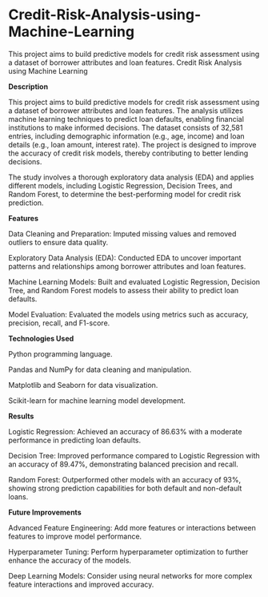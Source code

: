 # Credit-Risk-Analysis-using-Machine-Learning
This project aims to build predictive models for credit risk assessment using a dataset of borrower attributes and loan features. 
Credit Risk Analysis using Machine Learning

**Description**

This project aims to build predictive models for credit risk assessment using a dataset of borrower attributes and loan features. The analysis utilizes machine learning techniques to predict loan defaults, enabling financial institutions to make informed decisions. The dataset consists of 32,581 entries, including demographic information (e.g., age, income) and loan details (e.g., loan amount, interest rate). The project is designed to improve the accuracy of credit risk models, thereby contributing to better lending decisions.

The study involves a thorough exploratory data analysis (EDA) and applies different models, including Logistic Regression, Decision Trees, and Random Forest, to determine the best-performing model for credit risk prediction.

**Features**

Data Cleaning and Preparation: Imputed missing values and removed outliers to ensure data quality.

Exploratory Data Analysis (EDA): Conducted EDA to uncover important patterns and relationships among borrower attributes and loan features.

Machine Learning Models: Built and evaluated Logistic Regression, Decision Tree, and Random Forest models to assess their ability to predict loan defaults.

Model Evaluation: Evaluated the models using metrics such as accuracy, precision, recall, and F1-score.

**Technologies Used**

Python programming language.

Pandas and NumPy for data cleaning and manipulation.

Matplotlib and Seaborn for data visualization.

Scikit-learn for machine learning model development.

**Results**

Logistic Regression: Achieved an accuracy of 86.63% with a moderate performance in predicting loan defaults.

Decision Tree: Improved performance compared to Logistic Regression with an accuracy of 89.47%, demonstrating balanced precision and recall.

Random Forest: Outperformed other models with an accuracy of 93%, showing strong prediction capabilities for both default and non-default loans.

**Future Improvements**

Advanced Feature Engineering: Add more features or interactions between features to improve model performance.

Hyperparameter Tuning: Perform hyperparameter optimization to further enhance the accuracy of the models.

Deep Learning Models: Consider using neural networks for more complex feature interactions and improved accuracy.
